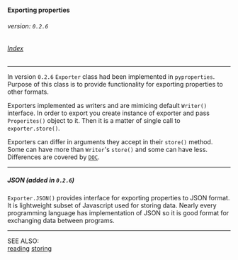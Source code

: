 #### Exporting properties
###### _version: `0.2.6`_

###### [Index](index.mdown)
----


In version `0.2.6` `Exporter` class had been implemented in `pyproperties`. 
Purpose of this class is to provide functionality for exporting properties to other formats. 

Exporters implemented as writers and are mimicing default `Writer()` interface. 
In order to export you create instance of exporter and pass `Properites()` object to it. 
Then it is a matter of single call to `exporter.store()`. 

Exporters can differ in arguments they accept in their `store()` method. 
Some can have more than `Writer`'s `store()` and some can have less. 
Differences are covered by [`DOC`](../DOC).

----

##### JSON (added in `0.2.6`)

`Exporter.JSON()` provides interface for exporting properties to JSON format. 
It is lightweight subset of Javascript used for storing data. 
Nearly every programming language has implementation of JSON so 
it is good format for exchanging data between programs.

----

SEE ALSO:  
[reading](reading.mdown)
[storing](storing.mdown)
